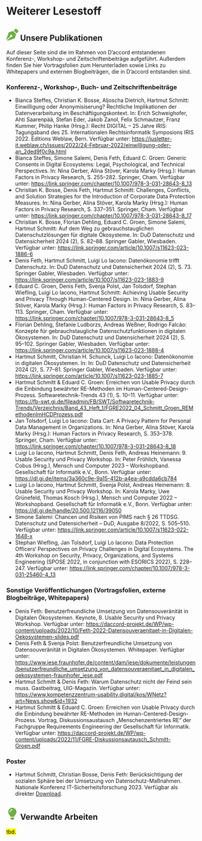 # Weiterer Lesestoff

## **![](../assets/images/pen.svg) Unsere Publikationen**

Auf dieser Seite sind die im Rahmen von D’accord entstandenen Konferenz-, Workshop- und Zeitschriftenbeiträge aufgeführt. Außerdem finden Sie hier Vortragsfolien zum Herunterladen sowie Links zu Whitepapers und externen Blogbeiträgen, die in D’accord entstanden sind.

### Konferenz-, Workshop-, Buch- und Zeitschriftenbeiträge

- Bianca Steffes, Christian K. Bosse, Aljoscha Dietrich, Hartmut Schmitt: Einwilligung oder Anonymisiserung? Rechtliche Implikationen der Datenverarbeitung im Beschäftigungskontext. In: Erich Schweighofer, Ahti Saarenpää, Stefan Eder, Jakob Zanol, Felix Schmautzer, Franz Kummer, Philip Hanke (Hrsg.): Recht DIGITAL – 25 Jahre IRIS: Tagungsband des 25. Internationalen Rechtsinformatik Symposions IRIS 2022. Editions Weblaw, Bern. Verfügbar unter: https://jusletter-it.weblaw.ch/issues/2022/24-Februar-2022/einwilligung-oder-an_2ded9f0c9a.html
- Bianca Steffes, Simone Salemi, Denis Feth, Eduard C. Groen: Generic Consents in Digital Ecosystems: Legal, Psychological, and Technical Perspectives. In: Nina Gerber, Alina Stöver, Karola Marky (Hrsg.): Human Factors in Privacy Research, S. 255–282. Springer, Cham. Verfügbar unter: https://link.springer.com/chapter/10.1007/978-3-031-28643-8_13
- Christian K. Bosse, Denis Feth, Hartmut Schmitt: Challenges, Conflicts, and Solution Strategies for the Introduction of Corporate Data Protection Measures. In: Nina Gerber, Alina Stöver, Karola Marky (Hrsg.): Human Factors in Privacy Research, S. 337–351. Springer, Cham. Verfügbar unter: https://link.springer.com/chapter/10.1007/978-3-031-28643-8_17
- Christian K. Bosse, Florian Dehling, Eduard C. Groen, Simone Salemi, Hartmut Schmitt: Auf dem Weg zu gebrauchstauglichen Datenschutzlösungen für digitale Ökosysteme. In: DuD Datenschutz und Datensicherheit 2024 (2), S. 82–88. Springer Gabler, Wiesbaden. Verfügbar unter: https://link.springer.com/article/10.1007/s11623-023-1886-6
- Denis Feth, Hartmut Schmitt, Luigi Lo Iacono: Datenökonomie trifft Datenschutz. In: DuD Datenschutz und Datensicherheit 2024 (2), S. 73. Springer Gabler, Wiesbaden. Verfügbar unter: https://link.springer.com/article/10.1007/s11623-023-1883-9
- Eduard C. Groen, Denis Feth, Svenja Polst, Jan Tolsdorf, Stephan Wiefling, Luigi Lo Iacono, Hartmut Schmitt: Achieving Usable Security and Privacy Through Human-Centered Design. In: Nina Gerber, Alina Stöver, Karola Marky (Hrsg.): Human Factors in Privacy Research, S. 83–113. Springer, Cham. Verfügbar unter: https://link.springer.com/chapter/10.1007/978-3-031-28643-8_5
- Florian Dehling, Stefanie Ludborzs, Andreas Weßner, Rodrigo Falcão: Konzepte für gebrauchstaugliche Datenschutzfunktionen in digitalen Ökosystemen. In: DuD Datenschutz und Datensicherheit 2024 (2), S. 95–102. Springer Gabler, Wiesbaden. Verfügbar unter: https://link.springer.com/article/10.1007/s11623-023-1888-4
- Hartmut Schmitt, Christian H. Schunck, Luigi Lo Iacono: Datenökonomie in digitalen Ökosystemen. In: In: DuD Datenschutz und Datensicherheit 2024 (2), S. 77–81. Springer Gabler, Wiesbaden. Verfügbar unter: https://link.springer.com/article/10.1007/s11623-023-1885-7
- Hartmut Schmitt & Eduard C. Groen: Erreichen von Usable Privacy durch die Einbindung bewährter RE-Methoden im Human-Centered-Design-Prozess. Softwaretechnik-Trends 43 (1), S. 10–11. Verfügbar unter: https://fb-swt.gi.de/fileadmin/FB/SWT/Softwaretechnik-Trends/Verzeichnis/Band_43_Heft_1/FGRE2022_04_Schmitt_Groen_REMethodenImHCDProzess.pdf
- Jan Tolsdorf, Luigi Lo Iacono: Data Cart: A Privacy Pattern for Personal Data Management in Organizations. In: Nina Gerber, Alina Stöver, Karola Marky (Hrsg.): Human Factors in Privacy Research, S. 353–378. Springer, Cham. Verfügbar unter: https://link.springer.com/chapter/10.1007/978-3-031-28643-8_18
- Luigi Lo Iacono, Hartmut Schmitt, Denis Feth, Andreas Heinemann: 9. Usable Security und Privacy Workshop. In: Peter Fröhlich, Vanessa Cobus (Hrsg.), Mensch und Computer 2023 – Workshopband. Gesellschaft für Informatik e.V., Bonn. Verfügbar unter: https://dl.gi.de/items/3a360c9e-9a15-412b-a4ea-a9cdda6cb784
- Luigi Lo Iacono, Hartmut Schmitt, Svenja Polst, Andreas Heinemann: 8. Usable Security und Privacy Workshop. In: Karola Marky, Uwe Grünefeld, Thomas Kosch (Hrsg.), Mensch und Computer 2022 – Workshopband. Gesellschaft für Informatik e.V., Bonn. Verfügbar unter: https://dl.gi.de/handle/20.500.12116/39050
- Simone Salemi: Chancen und Risiken von PIMS nach § 26 TTDSG. Datenschutz und Datensicherheit – DuD, Ausgabe 8/2022, S. 505–510. Verfügbar unter: https://link.springer.com/article/10.1007/s11623-022-1648-x
- Stephan Wiefling, Jan Tolsdorf, Luigi Lo Iacono: Data Protection Officers‘ Perspectives on Privacy Challenges in Digital Ecosystems. The 4th Workshop on Security, Privacy, Organizations, and Systems Engineering (SPOSE 2022, in conjunction with ESORICS 2022), S. 228–247. Verfügbar unter: https://link.springer.com/chapter/10.1007/978-3-031-25460-4_13

### Sonstige Veröffentlichungen (Vortragsfolien, externe Blogbeiträge, Whitepapers)
- Denis Feth: Benutzerfreundliche Umsetzung von Datensouveränität in Digitalen Ökosystemen. Keynote, 8. Usable Security und Privacy Workshop. Verfügbar unter: https://daccord-projekt.de/WP/wp-content/uploads/2022/10/Feth-2022-Datensouveraenitaet-in-Digitalen-Oekosystemen-slides.pdf
- Denis Feth & Svenja Polst: Benutzerfreundliche Umsetzung von Datensouveränität in Digitalen Ökosystemen. Whitepaper. Verfügbar unter: https://www.iese.fraunhofer.de/content/dam/iese/dokumente/leistungen/benutzerfreundliche_umsetzung_von_datensouveraenitaet_in_digitalen_oekosystemen-fraunhofer_iese.pdf
- Hartmut Schmitt & Denis Feth: Warum Datenschutz nicht der Feind sein muss. Gastbeitrag, UIG-Magazin. Verfügbar unter: https://www.kompetenzzentrum-usability.digital/kos/WNetz?art=News.show&id=1932
- Hartmut Schmitt & Eduard C. Groen: Erreichen von Usable Privacy durch die Einbindung bewährter RE-Methoden im Human-Centered-Design-Prozess. Vortrag, Diskussionsaustausch „Menschenzentriertes RE“ der Fachgruppe Requirements Engineering der Gesellschaft für Informatik. Verfügbar unter: https://daccord-projekt.de/WP/wp-content/uploads/2022/11/FGRE-Diskussionsautausch_Schmitt-Groen.pdf

### Poster

- Hartmut Schmitt, Christian Bosse, Denis Feth: Berücksichtigung der sozialen Sphäre bei der Umsetzung von Datenschutz-Maßnahmen. Nationale Konferenz IT-Sicherheitsforschung 2023. Verfügbar als direkter [Download](Daccord_Poster_-v2-scaled.jpg).

## **![](../assets/images/lightbulb.svg) Verwandte Arbeiten**

<mark>tbd.</mark>

